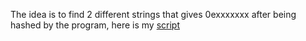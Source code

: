 The idea is to find 2 different strings that gives 0exxxxxxx after being hashed by the program, here is my [script](script.py)